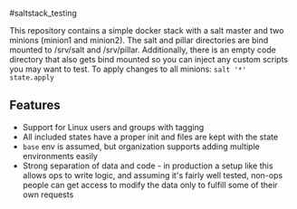 #saltstack_testing

This repository contains a simple docker stack with a salt master and two minions (minion1 and minion2).  The salt and pillar directories are bind mounted to /srv/salt and /srv/pillar.  Additionally, there is an empty code directory that also gets bind mounted so you can inject any custom scripts you may want to test.  To apply changes to all minions: `salt '*' state.apply`

## Features
* Support for Linux users and groups with tagging
* All included states have a proper init and files are kept with the state
* `base` env is assumed, but organization supports adding multiple environments easily
* Strong separation of data and code - in production a setup like this allows ops to write logic, and assuming it's fairly well tested, non-ops people can get access to modify the data only to fulfill some of their own requests
